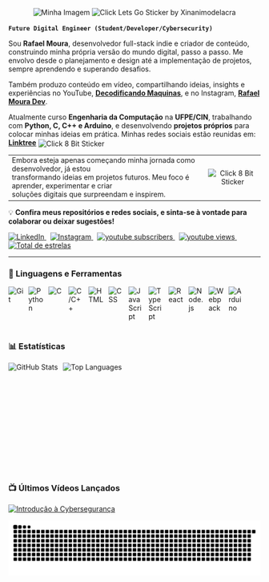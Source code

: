 
<p align="center">
  <img src="https://github.com/user-attachments/assets/b21b1816-b69a-4e22-96e7-4a35028335da" alt="Minha Imagem" width="300">
  <img src="https://github.com/user-attachments/assets/c9ae7e44-116b-415e-aabc-3d81ad88d992" alt="Click Lets Go Sticker by Xinanimodelacra" width="150">
</p>


**`Future Digital Engineer (Student/Developer/Cybersecurity)`**



<p>
  Sou <b>Rafael Moura</b>, desenvolvedor full-stack indie e criador de conteúdo, construindo minha própria versão do mundo digital, passo a passo. Me envolvo desde o planejamento e design até a implementação de projetos, sempre aprendendo e superando desafios.



Também produzo conteúdo em vídeo, compartilhando ideias, insights e experiências no YouTube, [**Decodificando Maquinas**](https://www.youtube.com/@DecodificandoMaquinas), e no Instagram, [**Rafael Moura Dev**](https://www.instagram.com/rafael.smoura.dev/).

Atualmente curso **Engenharia da Computação** na **UFPE/CIN**, trabalhando com **Python, C, C++ e Arduino**, e desenvolvendo **projetos próprios** para colocar minhas ideias em prática. 
  Minhas redes sociais estão reunidas em: [**Linktree**](https://linktr.ee/rafael.smoura.dev)
  <img src="https://github.com/user-attachments/assets/d5b9a14e-4038-4356-9e69-d5b60f6a59f9" alt="Click 8 Bit Sticker" width="30" style="vertical-align: middle; margin-right: 10px;">
 
</p>


 <table>
  <tr>
    <td>
      Embora esteja apenas começando minha jornada como desenvolvedor, já estou
      <br>transformando ideias em projetos futuros. Meu foco é aprender, experimentar e criar
      <br>soluções digitais que surpreendam e inspirem.
     </a>
    </td>
    <td align="center" valign="middle">
      <img src="https://github.com/user-attachments/assets/4126ddc8-bbcb-4f2a-a228-b547f41d9ada" alt="Click 8 Bit Sticker" width="50">
    </td>
  </tr>
</table>

</p>


💡 **Confira meus repositórios e redes sociais, e sinta-se à vontade para colaborar ou deixar sugestões!**



  <a href="https://www.linkedin.com/in/rafaelsmouraoficial">
    <img alt="LinkedIn" title="LinkedIn"
         src="https://custom-icon-badges.demolab.com/badge/-LinkedIn-blue?style=for-the-badge&logo=linkedin&logoColor=white"/>
  </a>&nbsp;
  <a href="https://instagram.com/rafael.smoura.dev">
    <img alt="Instagram" title="Instagram"
         src="https://custom-icon-badges.demolab.com/badge/-Instagram-purple?style=for-the-badge&logo=instagram&logoColor=white"/>
  </a>&nbsp;
  <a href="https://www.youtube.com/@DecodificandoMaquinas?sub_confirmation=1">
    <img alt="youtube subscribers" title="Inscreva-se no meu canal"
         src="https://custom-icon-badges.demolab.com/youtube/channel/subscribers/UCLBLtU58HvcRVbxE6NYsG6g?color=%23E05D44&label=Inscreva-se&logo=video&logoColor=white&style=for-the-badge&labelColor=CE4630"/>
  </a>&nbsp;
  <a href="https://www.youtube.com/@DecodificandoMaquinas">
    <img alt="youtube views" title="Visualizações no YouTube"
         src="https://custom-icon-badges.demolab.com/youtube/channel/views/UCLBLtU58HvcRVbxE6NYsG6g?color=%23E1AD0E&logo=eye&logoColor=white&style=for-the-badge&labelColor=C79600"/>
  </a>&nbsp;
  <a href="https://github.com/rafael-smoura?tab=repositories&sort=stargazers">
    <img alt="Total de estrelas" title="Total de estrelas GitHub"
         src="https://custom-icon-badges.demolab.com/github/stars/rafael-smoura?color=55960c&style=for-the-badge&labelColor=488207&logo=star&label=estrelas"/>
  </a>
</p>


---


### 🧰 Linguagens e Ferramentas


<img 
    align="left" 
    alt="Git" 
    title="Git"
    width="30px" 
    style="padding-right: 10px;" 
    src="https://cdn.jsdelivr.net/gh/devicons/devicon@latest/icons/git/git-original.svg" 
/>

<img 
    align="left" 
    alt="Python" 
    title="Python"
    width="30px" 
    style="padding-right: 10px;" 
    src="https://cdn.jsdelivr.net/gh/devicons/devicon@latest/icons/python/python-original.svg" 
/>
<img 
    align="left" 
    alt="C" 
    title="C"
    width="30px" 
    style="padding-right: 10px;" 
    src="https://cdn.jsdelivr.net/gh/devicons/devicon@latest/icons/c/c-original.svg" 
/>
<img 
    align="left" 
    alt="C/C++" 
    title="C/C++"
    width="30px" 
    style="padding-right: 10px;" 
    src="https://cdn.jsdelivr.net/gh/devicons/devicon@latest/icons/cplusplus/cplusplus-original.svg" 
/>

<img 
    align="left" 
    alt="HTML"
    title="HTML" 
    width="30px" 
    style="padding-right: 10px;" 
    src="https://cdn.jsdelivr.net/gh/devicons/devicon@latest/icons/html5/html5-original.svg" 
/>
<img 
    align="left" 
    alt="CSS" 
    title="CSS"
    width="30px" 
    style="padding-right: 10px;" 
    src="https://cdn.jsdelivr.net/gh/devicons/devicon@latest/icons/css3/css3-original.svg" 
/>
<img 
    align="left" 
    alt="JavaScript" 
    title="JavaScript"
    width="30px" 
    style="padding-right: 10px;" 
    src="https://cdn.jsdelivr.net/gh/devicons/devicon@latest/icons/javascript/javascript-original.svg" 
/>
<img 
    align="left" 
    alt="TypeScript"
    title="TypeScript" 
    width="30px" 
    style="padding-right: 10px;" 
    src="https://cdn.jsdelivr.net/gh/devicons/devicon@latest/icons/typescript/typescript-original.svg" 
/>
<img 
    align="left" 
    alt="React"
    title="React" 
    width="30px" 
    style="padding-right: 10px;" 
    src="https://cdn.jsdelivr.net/gh/devicons/devicon@latest/icons/react/react-original.svg" 
/>
<img 
    align="left" 
    alt="Node.js" 
    title="Node.js"
    width="30px" 
    style="padding-right: 10px;" 
    src="https://cdn.jsdelivr.net/gh/devicons/devicon@latest/icons/nodejs/nodejs-original.svg"
/>
<img 
    align="left" 
    alt="Webpack"
    title="Webpack" 
    width="30px" 
    style="padding-right: 10px;" 
    src="https://cdn.jsdelivr.net/gh/devicons/devicon@latest/icons/webpack/webpack-original.svg" 
/>
<img 
    align="left" 
    alt="Arduino" 
    title="Arduino"
    width="30px" 
    style="padding-right: 10px;" 
    src="https://cdn.jsdelivr.net/gh/devicons/devicon@latest/icons/arduino/arduino-original.svg" 
/>
</p>

<br clear="both">
<br clear="both">

### 📊 Estatísticas

<p>
  <img 
    align="left" 
    alt="GitHub Stats" 
    height="200" 
    style="padding-right: 10px;" 
    src="https://github-readme-stats.vercel.app/api?username=rafael-smoura&show_icons=true&hide_border=true&include_all_commits=true&locale=pt-br&title_color=00ffff&icon_color=00ffff&text_color=87cefa&bg_color=000000" 
  />

  <img 
    align="left" 
    alt="Top Languages" 
    height="200" 
    src="https://github-readme-stats.vercel.app/api/top-langs/?username=rafael-smoura&layout=compact&custom_title=Tecnologias&langs_count=9&hide_border=true&title_color=00ffff&icon_color=00ffff&text_color=87cefa&bg_color=000000" 
  />
</p>

<br clear="both">
<br clear="both">


### 📺 Últimos Vídeos Lançados

<!-- BEGIN YOUTUBE-CARDS -->
[![Introdução à Cybersegurança](https://ytcards.demolab.com/?id=dQw4w9WgXcQ&title=Introdução+à+Cybersegurança&lang=pt&timestamp=1620000000&background_color=%230d1117&title_color=%23ffffff&stats_color=%23dedede&max_title_lines=1&width=250&border_radius=5&duration=210 "Introdução à Cybersegurança")](https://www.youtube.com/watch?v=dQw4w9WgXcQ)
<!-- END YOUTUBE-CARDS -->

<picture align="center">
  <source media="(prefers-color-scheme: dark)" srcset="https://raw.githubusercontent.com/rafael-smoura/rafael-smoura/output/github-contribution-grid-snake-dark.svg">
  <source media="(prefers-color-scheme: light)" srcset="https://raw.githubusercontent.com/rafael-smoura/rafael-smoura/output/github-contribution-grid-snake-dark.svg">
  <img align="center" alt="github contribution grid snake animation" src="https://raw.githubusercontent.com/rafael-smoura/rafael-smoura/output/github-contribution-grid-snake.svg">
</picture>
